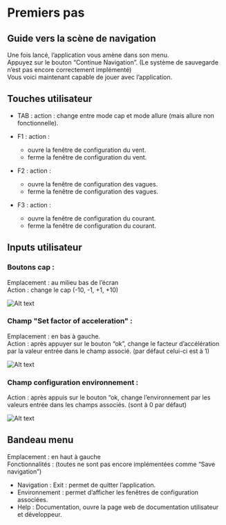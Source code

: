 # Premiers pas

## Guide vers la scène de navigation
Une fois lancé, l’application vous amène dans son menu.  
Appuyez sur le bouton “Continue Navigation”. (Le système de sauvegarde n’est pas encore correctement implémenté)  
Vous voici maintenant capable de jouer avec l’application.

## Touches utilisateur
* TAB : action : change entre mode cap et mode allure (mais allure non fonctionnelle).

* F1 : action :
  - ouvre la fenêtre de configuration du vent.
  - ferme la fenêtre de configuration du vent.
  
* F2 : action :
  - ouvre la fenêtre de configuration des vagues.
  - ferme la fenêtre de configuration des vagues.
  
* F3 : action : 
  - ouvre la fenêtre de configuration du courant.
  - ferme la fenêtre de configuration du courant.

## Inputs utilisateur

### Boutons cap : 
Emplacement : au milieu bas de l’écran  
Action : change le cap (-10, -1, +1, +10)  

![Alt text](~/images/change-cap.png)


### Champ "Set factor of acceleration" :
Emplacement : en bas à gauche.  
Action : après appuyer sur le bouton “ok”, change le facteur d’accélération par la valeur entrée dans le champ associé. (par défaut celui-ci est à 1)  

![Alt text](~/images/factor-of-acceleration.png)


### Champ configuration environnement :
Action : après appuis sur le bouton “ok, change l’environnement par les valeurs entrée dans les champs associés. (sont à 0 par défaut)  

![Alt text](~/images/configuration-environnement.png)


## Bandeau menu
Emplacement : en haut à gauche  
Fonctionnalités : (toutes ne sont pas encore implémentées comme “Save navigation”)
* Navigation : Exit : permet de quitter l’application.
* Environnement : permet d’afficher les fenêtres de configuration associées.
* Help : Documentation, ouvre la page web de documentation utilisateur et développeur.  
